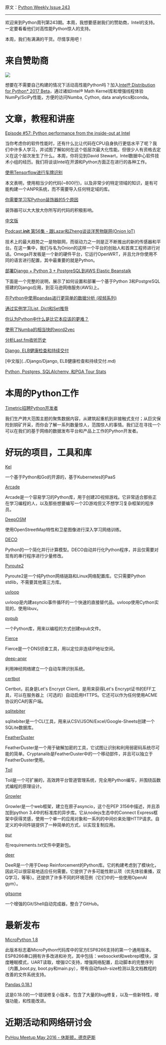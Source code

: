 原文：[Python Weekly Issue 243](http://us2.campaign-archive1.com/?u=e2e180baf855ac797ef407fc7&id=d4ea510559&e=148158c7b4)

---

欢迎来到Python周刊第243期。本周，我想要感谢我们的赞助商，Intel的支持。一定要看看他们对高性能Python惊人的支持。

本周，我们有满满的干货。尽情享用吧！

# 来自赞助商

[![](https://gallery.mailchimp.com/e2e180baf855ac797ef407fc7/images/711a53fa-d9a3-4b1d-897c-853ccb078c96.png)](https://software.intel.com/en-us/intel-sdp-home)

想要在不需要自己构建的情况下活动高性能Python吗？加入[Intel® Distribution for Python* 2017 Beta](https://software.intel.com/en-us/python-distribution)，通过诸如Intel® Math Kernel库和增强线程体验NumPy/SciPy性能，方便的访问Numba, Cython, data analytics和conda。

# 文章，教程和讲座

[Episode #57: Python performance from the inside-out at Intel](https://talkpython.fm/episodes/show/57/python-performance-from-the-inside-out-at-intel)

当你考虑你的软件性能时，还有什么比让代码在CPU自身执行更低水平了呢？我们中许多人学习，并试图了解如何在这个低层次最大化性能。但很少人有资格去定义在这个层次发生了什么。本周，你将见到David Stewart，Intel数据中心软件技术小组的经历。我们将谈谈Intel在开源和Python方面正在进行的各种工作。

[使用Tensorflow进行车牌识别](http://matthewearl.github.io/2016/05/06/cnn-anpr/)

本文表明，使用相当少的代码(~800行)，以及非常少的特定领域的知识，是有可能构建一个ANPR系统，而不需要导入任何特定域的库。

[你需要学习写Python装饰器的5个原因](https://www.oreilly.com/ideas/5-reasons-you-need-to-learn-to-write-python-decorators)

装饰器可以大大放大你所写的代码的积极影响。

[中文版](../Others/你需要学习编写Python装饰器的五大理由.md)

[Podcast.__init__ 第56集 - 跟Lazar和Zheng谈谈洋葱物联网(Onion IoT)](http://pythonpodcast.com/onion-iot.html)

技术上的最大趋势之一是物联网，而驱动力之一则是正不断推出的新的传感器和平台。在这一集中，我们与名为Onion的这样一个平台的创始人和首席工程师进行对话。Omega开发板是一个新的硬件平台，它运行OpenWRT，并且允许你使用不同的语言进行配置，其中最重要的就是Python。

[部署Django + Python 3 + PostgreSQL到AWS Elastic Beanstalk](https://realpython.com/blog/python/deploying-a-django-app-and-postgresql-to-aws-elastic-beanstalk/)

下面是一个完整的说明，展示了如何设置和部署一个基于Python 3和PostgreSQL搭建的Django应用，到亚马逊网络服务(AWS)上。

[在Python中使用pandas进行更简单的数据分析 (视频系列)](http://www.dataschool.io/easier-data-analysis-with-pandas/)

[通过实例学习List, Dict和Set推导](https://www.smallsurething.com/list-dict-and-set-comprehensions-by-example/)

[你认为Python中什么是比它本应该的更难？](https://www.reddit.com/r/Python/comments/4if7wj/what_do_you_think_is_more_difficult_in_python/)

[使用了Numba的相当快的word2vec](https://d10genes.github.io/blog/2016/05/03/word2vec/)

[分析Last.fm收听历史](http://geoffboeing.com/2016/05/analyzing-lastfm-history/)

[Django, ELB健康检查和持续交付](http://tech.octopus.energy/2016/05/05/django-elb-health-checks.html) 

[中文版](../Django/Django, ELB健康检查和持续交付.md)

[Python, Postgres, SQLAlchemy, 和PGA Tour Stats](https://bigishdata.com/2016/05/08/python-postgres-sqlalchemy-and-pga-tour-stats/)

# 本周的Python工作

[Timetric招聘Python开发者](http://jobs.pythonweekly.com/jobs/timetric-python-developer/)

我们生产跨大范围主题的聚焦数据内容，从建筑起重机到非接触式支付；从巨灾保险到铜矿开采，而你会了解一系列数量惊人，范围惊人的事情。我们正在寻找一个可以在我们的基于网络的数据发布平台和产品上工作的Python开发者。 

# 好玩的项目，工具和库

[Kel](http://www.kelproject.com/)

一个基于Python和Go的开源的，基于Kubernetes的PaaS

[Arcade](http://pythonhosted.org/arcade/) 

Arcade是一个容易学习的Python库，用于创建2D视频游戏。它非常适合那些正在学习编程的人，以及那些想要编写一个2D游戏但又不想学习复杂框架的程序员。

[DeepOSM](https://github.com/trailbehind/DeepOSM)

使用OpenStreetMap特性和卫星图像进行深入学习网络训练。

[DECO](https://github.com/alex-sherman/deco) 

Python的一个简化并行计算模型。DECO自动并行化Python程序，并且仅需要对现有的串行程序进行少量修改。

[Pyroute2](http://docs.pyroute2.org/general.html) 

Pyroute2是一个纯Python网络链路和Linux网络配置库。它只需要Python stdlib，不需要其他第三方库。

[uvloop](https://github.com/MagicStack/uvloop) 

uvloop是内建asyncio事件循环的一个快速的直接替代品。uvloop使用Cython实现的，使用libuv。

[pypub](https://github.com/wcember/pypub)

一个Python库，用来以编程的方式创建epub文件。

[Fierce](https://github.com/mschwager/fierce) 

Fierce是一个DNS侦查工具，用以定位非连续IP地址空间。

[deep-anpr](https://github.com/matthewearl/deep-anpr)

利用神经网络建立一个自动车牌识别系统。

[certbot](https://github.com/certbot/certbot)

Certbot，前身是Let's Encrypt Client，是用来获得Let's Encrypt证书的EFF工具，可以在服务器上（可选的）自动启用HTTPS。它还可以作为任何使用ACME协议的CA的客户端。

[sqlitebiter](https://github.com/thombashi/sqlitebiter)

sqlitebiter是一个CLI工具，用来从CSV/JSON/Excel/Google-Sheets创建一个SQLite数据库。

[FeatherDuster](https://github.com/nccgroup/featherduster) 

FeatherDuster是一个用于破解加密的工具，它试图让识别和利用弱密码系统尽可能的简单。Cryptanalib是FeatherDuster中的一个移动部件，并且可以独立于FeatherDuster使用。

[Toil](https://github.com/BD2KGenomics/toil) 

Toil是一个可扩展的，高效跨平台管道管理系统，完全用Python编写，并围绕函数式编程的原理设计。

[Growler](https://github.com/pyGrowler/Growler)

Growler是一个web框架，建立在原子asyncio，这个在PEP 3156中描述，并且添加到python 3.4中的标准库的异步库。它从nodejs生态中的Connect Express框架中获得灵感，使用一个单一的应用对象和一系列的中间价来处理HTTP请求。自定义的中间件链提供了一种简单的方式，以实现复制应用。

[pur](https://github.com/alanhamlett/pip-update-requirements)

在requirements.txt文件中更新包。

[deer](https://github.com/VinF/deer)

DeeR是一个用于Deep Reinforcement的Python库。它的构建考虑到了模块化，因此可以很容易地适应任何需要。它提供了许多可能性默认项（优先体验重播，双Q学习，等等）。还提供了许多不同的环境范例（它们中的一些使用OpenAI gym）。

[gitsome](https://github.com/donnemartin/gitsome)

一个增强的Git/Shell自动完成器，整合了GitHub。

# 最新发布

[MicroPython 1.8](https://github.com/micropython/micropython/releases/tag/v1.8)

此版本标志着MicroPython代码库中的官方ESP8266支持的第一个通用版本。ESP8266串口拥有许多改进和补充，其中包括：websocket和webrepl模块，深度睡眠模式，UART读取，增强I2C支持，增强网络配置，启动脚本的完整序列（内置_boot.py, boot.py和main.py），带有自动flash-size检测以及文档教程的改善的文件系统支持。

[Pandas 0.18.1](http://pandas.pydata.org/pandas-docs/version/0.18.1/whatsnew.html#v0-18-1-may-3-2016)

这是0.18.0的一个错误修复小版本，包含了大量的bug修复，以及一些新特性，增强功能，和性能改进。

# 近期活动和网络研讨会

[PyHou Meetup May 2016 - 休斯顿，德克萨斯](http://www.meetup.com/python-14/events/226999479/)
